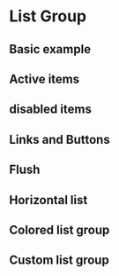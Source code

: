 # List Group

## Basic example

<code-preview>
  <template>
    <ul class="max-w-sm border border-gray-300 rounded">
        <li class="px-5 py-3 m-0 bg-white border-b border-gray-300">An item</li>
        <li class="px-5 py-3 m-0 bg-white border-b border-gray-300">A second item</li>
        <li class="px-5 py-3 m-0 bg-white border-b border-gray-300">A third item</li>
        <li class="px-5 py-3 m-0 bg-white border-b border-gray-300">A fourth item</li>
        <li class="px-5 py-3 m-0 bg-white ">And a fifth one</li>
    </ul>
  </template>
</code-preview>

## Active items

<code-preview>
  <template>
    <ul class="max-w-sm border border-gray-300 rounded">
        <li class="px-5 py-3 m-0 text-white bg-blue-600 border-b border-gray-300">An active item</li>
        <li class="px-5 py-3 m-0 bg-white border-b border-gray-300">A second item</li>
        <li class="px-5 py-3 m-0 bg-white border-b border-gray-300">A third item</li>
        <li class="px-5 py-3 m-0 bg-white border-b border-gray-300">A fourth item</li>
        <li class="px-5 py-3 m-0 bg-white ">And a fifth one</li>
    </ul>
  </template>
</code-preview>

## disabled items

<code-preview>
  <template>
    <ul class="max-w-sm border border-gray-300 rounded">
        <li class="px-5 py-3 m-0 text-gray-400 bg-white border-b border-gray-300">A disabled item</li>
        <li class="px-5 py-3 m-0 bg-white border-b border-gray-300">A second item</li>
        <li class="px-5 py-3 m-0 bg-white border-b border-gray-300">A third item</li>
        <li class="px-5 py-3 m-0 bg-white border-b border-gray-300">A fourth item</li>
        <li class="px-5 py-3 m-0 bg-white ">And a fifth one</li>
    </ul>
  </template>
</code-preview>

## Links and Buttons

<code-preview>
  <template>
    <ul class="max-w-sm border border-gray-300 rounded">
        <a href="#" class="block px-5 py-3 m-0 text-white bg-blue-600 border-b border-gray-300" aria-current="true"> The current link item </a>
        <a href="#" class="block px-5 py-3 m-0 bg-white border-b border-gray-300">A second link item</a>
        <a href="#" class="block px-5 py-3 m-0 bg-white border-b border-gray-300">A third link item</a>
        <a href="#" class="block px-5 py-3 m-0 bg-white border-b border-gray-300">A fourth link item</a>
        <a class="block px-5 py-3 m-0 text-gray-400 bg-white">A disabled link item</a>
    </ul>
  </template>
</code-preview>

<code-preview>
  <template>
    <ul class="max-w-sm border border-gray-300 rounded">
        <button type="button" class="block w-full px-5 py-3 m-0 text-white bg-blue-600 border-b border-gray-300" aria-current="true"> The current link item </button>
        <button type="button" class="block w-full px-5 py-3 m-0 bg-white border-b border-gray-300">A second link item</button>
        <button type="button" class="block w-full px-5 py-3 m-0 bg-white border-b border-gray-300">A third link item</button>
        <button type="button" class="block w-full px-5 py-3 m-0 bg-white border-b border-gray-300">A fourth link item</button>
        <button type="button" disabled class="block w-full px-5 py-3 m-0 text-gray-400 bg-white">A disabled link item</button>
    </ul>
  </template>
</code-preview>

## Flush

<code-preview>
  <template>
    <ul class="max-w-sm">
        <li class="px-5 py-3 m-0 bg-white border-b border-gray-300">An item</li>
        <li class="px-5 py-3 m-0 bg-white border-b border-gray-300">A second item</li>
        <li class="px-5 py-3 m-0 bg-white border-b border-gray-300">A third item</li>
        <li class="px-5 py-3 m-0 bg-white border-b border-gray-300">A fourth item</li>
        <li class="px-5 py-3 m-0 bg-white ">And a fifth one</li>
    </ul>
  </template>
</code-preview>

## Horizontal list

<code-preview>
  <template>
    <ul class="flex flex-row max-w-sm border border-gray-300 rounded">
        <li class="block px-5 py-3 m-0 bg-white border-l border-gray-300">An item</li>
        <li class="block px-5 py-3 m-0 bg-white border-l border-gray-300">A second item</li>
        <li class="block px-5 py-3 m-0 bg-white border-l border-gray-300">A third item</li>
    </ul>
    <ul class="flex flex-row max-w-sm border border-gray-300 rounded">
        <li class="block px-5 py-3 m-0 bg-white border-l border-gray-300">An item</li>
        <li class="block px-5 py-3 m-0 bg-white border-l border-gray-300">A second item</li>
        <li class="block px-5 py-3 m-0 bg-white border-l border-gray-300">A third item</li>
    </ul>
    <ul class="flex flex-row max-w-sm border border-gray-300 rounded">
        <li class="block px-5 py-3 m-0 bg-white border-l border-gray-300">An item</li>
        <li class="block px-5 py-3 m-0 bg-white border-l border-gray-300">A second item</li>
        <li class="block px-5 py-3 m-0 bg-white border-l border-gray-300">A third item</li>
    </ul>
  </template>
</code-preview>

## Colored list group

<code-preview>
  <template>
    <ul class="max-w-sm overflow-hidden border border-gray-300 rounded">
      <li class="px-5 py-3 m-0 bg-white border-b border-gray-300">A simple basic item</li>
      <li class="px-5 py-3 m-0 text-blue-800 bg-blue-200 border-b">A simple primary item</li>
      <li class="px-5 py-3 m-0 text-gray-800 bg-gray-200 border-b">A simple secondary item</li>
      <li class="px-5 py-3 m-0 text-green-800 bg-green-200 border-b">A simple success item</li>
      <li class="px-5 py-3 m-0 text-red-800 bg-red-200 border-b">A simple danger item</li>
      <li class="px-5 py-3 m-0 text-yellow-800 bg-yellow-200 border-b">A simple warning item</li>
      <li class="px-5 py-3 m-0 text-teal-800 bg-teal-200 border-b">A simple info item</li>
      <li class="px-5 py-3 m-0 text-gray-600 bg-gray-100 border-b">A simple light item</li>
      <li class="px-5 py-3 m-0 text-gray-900 bg-gray-300">A simple dark item</li>
    </ul>
  </template>
</code-preview>

## Custom list group

<code-preview>
  <template>
    <div class="max-w-sm overflow-hidden text-gray-700 border border-gray-300 rounded">
      <a href="#" class="block px-5 py-3 m-0 text-white bg-blue-600 border-b border-gray-300">
        <div class="flex flex-row justify-between d-flex w-100 justify-content-between">
          <h5 class="mb-1 text-xl">List group item heading</h5>
          <small>3 days ago</small>
        </div>
        <p class="mb-1">Some placeholder content in a paragraph.</p>
        <small>And some small print.</small>
      </a>
      <a href="#" class="block px-5 py-3 m-0 bg-white border-b border-gray-300">
        <div class="flex flex-row justify-between d-flex w-100 justify-content-between">
          <h5 class="mb-1 text-xl">List group item heading</h5>
          <small class="text-gray-500">3 days ago</small>
        </div>
        <p class="mb-1">Some placeholder content in a paragraph.</p>
        <small class="text-gray-500">And some muted small print.</small>
      </a>
      <a href="#" class="block px-5 py-3 m-0 bg-white">
        <div class="flex flex-row justify-between d-flex w-100 justify-content-between">
          <h5 class="mb-1 text-xl">List group item heading</h5>
          <small class="text-gray-500">3 days ago</small>
        </div>
        <p class="mb-1">Some placeholder content in a paragraph.</p>
        <small class="text-gray-500">And some muted small print.</small>
      </a>
    </div>
  </template>
</code-preview>
